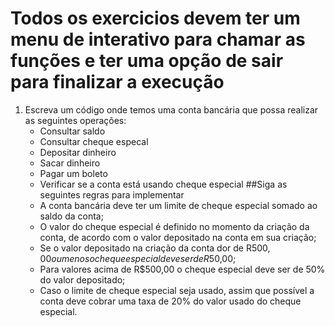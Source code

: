# Todos os exercicios devem ter um menu de interativo para chamar as funções e ter uma opção de sair para finalizar a execução
1. Escreva um código onde temos uma conta bancária que possa realizar as seguintes operações:
   - Consultar saldo
   - Consultar cheque especal
   - Depositar dinheiro
   - Sacar dinheiro
   - Pagar um boleto
   - Verificar se a conta está usando cheque especial
##Siga as seguintes regras para implementar
    * A conta bancária deve ter um limite de cheque especial somado ao saldo da conta;
    * O valor do cheque especial é definido no momento da criação da conta, de acordo com o valor depositado na conta em sua criação;
    * Se o valor depositado na criação da conta dor de R$500,00 ou menos o cheque especial deve ser de R$50,00;
    * Para valores acima de R$500,00 o cheque especial deve ser de 50% do valor depositado;
    * Caso o limite de cheque especial seja usado, assim que possível a conta deve cobrar uma taxa de 20% do valor usado do cheque especial.

## 
